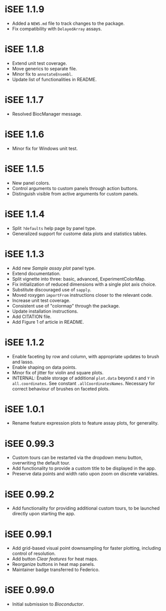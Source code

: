 # iSEE 1.1.9

* Added a `NEWS.md` file to track changes to the package.
* Fix compatibility with `DelayedArray` assays.

# iSEE 1.1.8

* Extend unit test coverage.
* Move generics to separate file.
* Minor fix to `annotateEnsembl`.
* Update list of functionalities in README.

# iSEE 1.1.7

* Resolved BiocManager message.

# iSEE 1.1.6

* Minor fix for Windows unit test.

# iSEE 1.1.5

* New panel colors.
* Control arguments to custom panels through action buttons.
* Distinguish visible from active arguments for custom panels.

# iSEE 1.1.4

* Split `?defaults` help page by panel type.
* Generalized support for custome data plots and statistics tables.

# iSEE 1.1.3

* Add new _Sample assay plot_ panel type.
* Extend documentation.
* Split vignette into three: basic, advanced, ExperimentColorMap.
* Fix initialization of reduced dimensions with a single plot axis choice.
* Substitute discouraged use of `sapply`.
* Moved roxygen `importFrom` instructions closer to the relevant code.
* Increase unit test coverage.
* Consistent use of "colormap" through the package.
* Update installation instructions.
* Add CITATION file.
* Add Figure 1 of article in README.

# iSEE 1.1.2

* Enable faceting by row and column, with appropriate updates to brush and lasso.
* Enable shaping on data points.
* Minor fix of jitter for violin and square plots.
* INTERNAL: Enable storage of additional `plot.data` beyond `X` and `Y` in `all.coordinates`. See constant `.allCoordinatesNames`. Necessary for correct behaviour of brushes on faceted plots.

# iSEE 1.0.1

* Rename feature expression plots to feature assay plots, for generality.

# iSEE 0.99.3

* Custom tours can be restarted via the dropdown menu button, overwriting the default tour.
* Add functionality to provide a custom title to be displayed in the app.
* Preserve data points and width ratio upon zoom on discrete variables.

# iSEE 0.99.2

* Add functionality for providing additional custom tours, to be launched directly upon starting the app.

# iSEE 0.99.1

* Add grid-based visual point downsampling for faster plotting, including control of resolution.
* Add button _Clear features_ for heat maps.
* Reorganize buttons in heat map panels.
* Maintainer badge transferred to Federico.

# iSEE 0.99.0

* Initial submission to _Bioconductor_.
